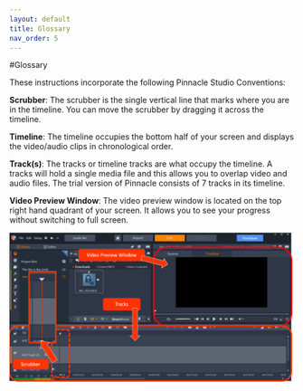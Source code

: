 ```yaml
---
layout: default
title: Glossary
nav_order: 5
---
```


#Glossary

These instructions incorporate the following Pinnacle Studio Conventions: 

**Scrubber**: The scrubber is the single vertical line that marks where you are in the timeline. You can move the 
scrubber by dragging it across the timeline.  

**Timeline**: The timeline occupies the bottom half of your screen and displays the video/audio clips in chronological order. 

**Track(s)**:  The tracks or timeline tracks are what occupy the timeline. A tracks will hold a single media file 
and this allows you to overlap video and audio files. The trial version of Pinnacle consists of 7 tracks in its timeline. 


**Video Preview Window**: The video preview window is located on the top right hand quadrant of your screen.
It allows you to see your progress without switching to full screen. 

![](images/pinnacle_conventions.png)
